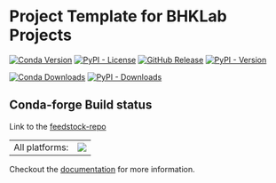 # Project Template for BHKLab Projects

[![Conda Version](https://img.shields.io/conda/v/conda-forge/bhklab-project-template)](https://anaconda.org/conda-forge/bhklab-project-template)
[![PyPI - License](https://img.shields.io/pypi/l/bhklab-project-template)](https://pypi.org/project/bhklab-project-template/)
[![GitHub Release](https://img.shields.io/github/v/release/bhklab/bhklab-project-template)](https://github.com/bhklab/bhklab-project-template/releases)
[![PyPI - Version](https://img.shields.io/pypi/v/bhklab-project-template)](https://pypi.org/project/bhklab-project-template/)

[![Conda Downloads](https://img.shields.io/conda/d/conda-forge/bhklab-project-template)](https://anaconda.org/conda-forge/bhklab-project-template)
[![PyPI - Downloads](https://img.shields.io/pypi/dm/bhklab-project-template)](https://pypi.org/project/bhklab-project-template/)

## Conda-forge Build status

Link to the [feedstock-repo](https://github.com/conda-forge/bhklab-project-template-feedstock)

<table><tr><td>All platforms:</td>
    <td>
      <a href="https://dev.azure.com/conda-forge/feedstock-builds/_build/latest?definitionId=25690&branchName=main">
        <img src="https://dev.azure.com/conda-forge/feedstock-builds/_apis/build/status/bhklab-project-template-feedstock?branchName=main">
      </a>
    </td>
  </tr>
</table>

Checkout the [documentation](https://bhklab.github.io/bhklab-project-template/) for more information.
